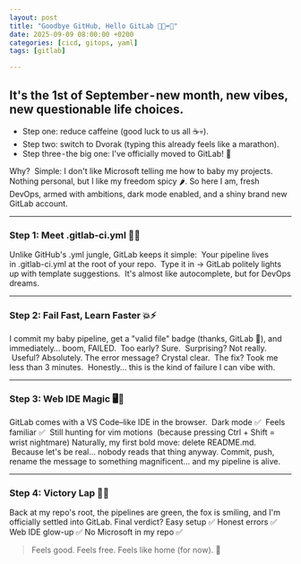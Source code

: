 ```yaml
--- 
layout: post
title: "Goodbye GitHub, Hello GitLab 👋🐙➡️🦊"
date: 2025-09-09 08:00:00 +0200
categories: [cicd, gitops, yaml]
tags: [gitlab]

---
```


## It's the 1st of September - new month, new vibes, new questionable life choices.
* Step one: reduce caffeine (good luck to us all ☕💀).
* Step two: switch to Dvorak (typing this already feels like a marathon).
* Step three - the big one: I've officially moved to GitLab! 🎉

Why? 
Simple: I don't like Microsoft telling me how to baby my projects. 
Nothing personal, but I like my freedom spicy 🌶️. So here I am, fresh DevOps, armed with ambitions, dark mode enabled, and a shiny brand new GitLab account.

---

### Step 1: Meet .gitlab-ci.yml 📜✨
Unlike GitHub's .yml jungle, GitLab keeps it simple:
 Your pipeline lives in .gitlab-ci.yml at the root of your repo.
 Type it in → GitLab politely lights up with template suggestions.
 It's almost like autocomplete, but for DevOps dreams.

---

### Step 2: Fail Fast, Learn Faster 💥⚡
I commit my baby pipeline, get a "valid file" badge (thanks, GitLab 🙏), and immediately… boom, FAILED.
 Too early? Sure.
 Surprising? Not really.
 Useful? Absolutely.
The error message? Crystal clear.
 The fix? Took me less than 3 minutes.
 Honestly… this is the kind of failure I can vibe with.

---

### Step 3: Web IDE Magic 🖥️🌙
GitLab comes with a VS Code–like IDE in the browser.
 Dark mode ✅
 Feels familiar ✅
 Still hunting for vim motions 
(because pressing Ctrl + Shift = wrist nightmare)
Naturally, my first bold move: delete README.md.
 Because let's be real… nobody reads that thing anyway.
Commit, push, rename the message to something magnificent… and my pipeline is alive.

---

### Step 4: Victory Lap 🏁🎊
Back at my repo's root, the pipelines are green, the fox is smiling, and I'm officially settled into GitLab.
Final verdict?
Easy setup ✅
Honest errors ✅
Web IDE glow-up ✅
No Microsoft in my repo ✅

> Feels good. Feels free. Feels like home (for now). 🦊
